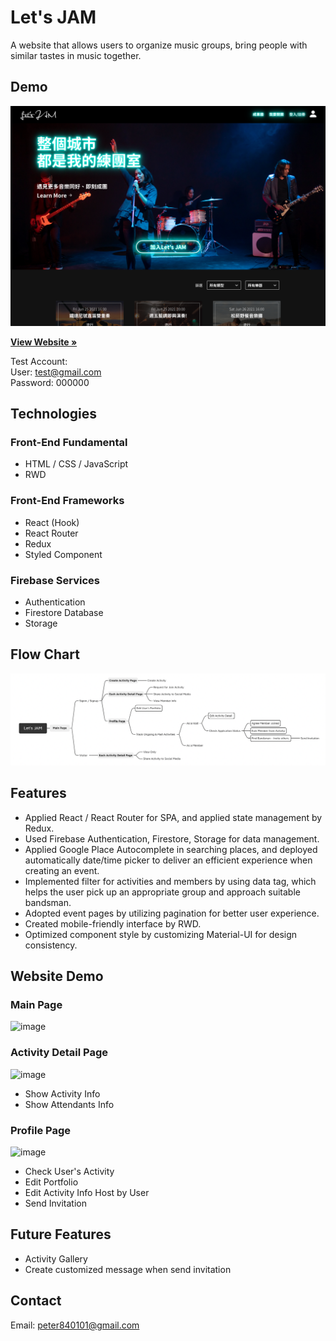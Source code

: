 # Let's JAM

A website that allows users to organize music groups, bring people with similar tastes in music together.

## Demo

![image](./README/main-page-2.png)

<a href="https://personalproject-33263.web.app/"><strong>View Website »</strong></a>

Test Account:<br>
User: test@gmail.com<br>
Password: 000000

## Technologies

### Front-End Fundamental

- HTML / CSS / JavaScript
- RWD

### Front-End Frameworks

- React (Hook)
- React Router
- Redux
- Styled Component

### Firebase Services

- Authentication
- Firestore Database
- Storage

## Flow Chart

![image](./README/user-flow-chart.png)

## Features

- Applied React / React Router for SPA, and applied state management by Redux.
- Used Firebase Authentication, Firestore, Storage for data management.
- Applied Google Place Autocomplete in searching places, and deployed automatically date/time picker to deliver an efficient experience when creating an event.
- Implemented filter for activities and members by using data tag, which helps the user pick up an appropriate group and approach suitable bandsman.
- Adopted event pages by utilizing pagination for better user experience.
- Created mobile-friendly interface by RWD.
- Optimized component style by customizing Material-UI for design consistency.

## Website Demo

### Main Page

![image](./README/main-page-gif.gif)

### Activity Detail Page

![image](./README/detail-gif.gif)

- Show Activity Info
- Show Attendants Info

### Profile Page

![image](./README/profile-gif.gif)

- Check User's Activity
- Edit Portfolio
- Edit Activity Info Host by User
- Send Invitation

## Future Features

- Activity Gallery
- Create customized message when send invitation

## Contact

Email: peter840101@gmail.com

